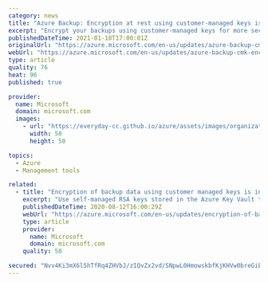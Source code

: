 ```yaml
---
category: news
title: "Azure Backup: Encryption at rest using customer-managed keys is now generally available"
excerpt: "Encrypt your backups using customer-managed keys for more security and control."
publishedDateTime: 2021-01-18T17:00:01Z
originalUrl: "https://azure.microsoft.com/en-us/updates/azure-backup-cmk-encryption/"
webUrl: "https://azure.microsoft.com/en-us/updates/azure-backup-cmk-encryption/"
type: article
quality: 76
heat: 96
published: true

provider:
  name: Microsoft
  domain: microsoft.com
  images:
    - url: "https://everyday-cc.github.io/azure/assets/images/organizations/microsoft.com-50x50.jpg"
      width: 50
      height: 50

topics:
  - Azure
  - Management tools

related:
  - title: "Encryption of backup data using customer managed keys is in public preview"
    excerpt: "Use self-managed RSA keys stored in the Azure Key Vault to encrypt your backups and maintain full control of your data. "
    publishedDateTime: 2020-08-12T16:00:29Z
    webUrl: "https://azure.microsoft.com/en-us/updates/encryption-of-backup-data-using-customer-managed-keys-is-in-public-preview/"
    type: article
    provider:
      name: Microsoft
      domain: microsoft.com
    quality: 50

secured: "Nvv4Ki3mX6l5hTfRq4ZHVbJ/zIQvZx2vd/SNpwL0HmowskbfKjKHVw0breGiE3c0SLuyJ7I6Xjf1EBNECuHPzSN9Nh4f1FS2tbrZWRhTrVNowDJywjdGUxfkcOaSj1GAvB4LyADwTrmKgUVVL3o1oKAymXOozUfBB2/vIgI+S9Zce2QHuRW5dGDfE1BHRE3AOFxF/Z/UIPzlu0PKV4DQ0A1MCZuGJbpHb63ALo1a+1Wai0x6A0CUfk9xVotethtUfXZ6wqkJ1oDkt7/5oalWTuoX2gksx++EcggmaGXGQuFOSgMEReIInFUrXOlpLNEQ7cf/UlEviA/vI4kEOcoesUkMpW3P3i8Qg1+ILFWkcP8=;hcPx9Jwp83SHTT8BEH0IhQ=="
---
```


